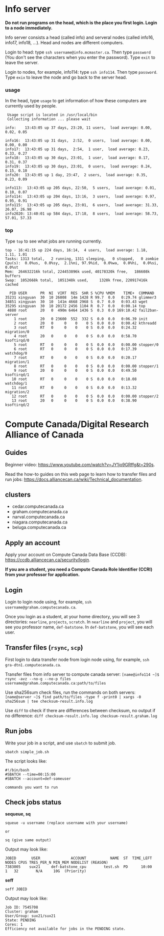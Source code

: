 # Info server
**Do not run programs on the head, which is the place you first login. Login to a node immediately.**

Info server consists a head (called info) and serveral nodes (called info16, info17, info18, ...). Head and nodes are different computers.

Login to head: type ``ssh username@info.mcmaster.ca``. Then type ``password`` (You don't see the characters when you enter the password). Type ``exit`` to leave the server.

Login to nodes, for example, info114: type ``ssh info114``. Then type ``password``. Type ``exix`` to leave the node and go back to the server head. 

### usage
In the head, type ``usage`` to get information of how these computers are currently used by people.
```
 Usage script is located in /usr/local/bin 
 Collecting information ... please wait 

info:    13:43:05 up 37 days, 23:20, 11 users,  load average: 0.00, 0.02, 0.05

info16:  13:43:05 up 31 days,  2:52,  0 users,  load average: 0.00, 0.00, 0.00
info17:  13:43:05 up 31 days,  2:54,  1 user,  load average: 0.23, 0.33, 0.27
info18:  13:43:05 up 30 days, 23:01,  1 user,  load average: 0.17, 0.31, 0.37
info19:  13:43:05 up 30 days, 23:01,  0 users,  load average: 0.24, 0.15, 0.10
info20:  13:43:05 up 1 day, 23:47,  2 users,  load average: 0.35, 0.23, 0.09

info113:  13:43:05 up 205 days, 22:50,  5 users,  load average: 0.01, 0.10, 0.07
info114:  13:43:05 up 204 days, 13:16,  3 users,  load average: 0.97, 0.95, 0.91
info115:  13:43:05 up 205 days, 23:01,  6 users,  load average: 31.33, 26.07, 26.98
info2020: 13:40:01 up 584 days, 17:18,  8 users,  load average: 58.73, 57.01, 57.33
```
### top
Type ``top`` to see what jobs are running currently.
```
top - 16:41:15 up 224 days, 16:14,  4 users,  load average: 1.18, 1.11, 1.01
Tasks: 1313 total,   2 running, 1311 sleeping,   0 stopped,   0 zombie
Cpu(s):  0.0%us,  0.0%sy,  2.1%ni, 97.9%id,  0.0%wa,  0.0%hi,  0.0%si,  0.0%st
Mem:  264632216k total, 224453896k used, 40178320k free,   186608k buffers
Swap:  1052668k total,  1051348k used,     1320k free, 220917416k cached

  PID USER      PR  NI  VIRT  RES  SHR S %CPU %MEM    TIME+  COMMAND           
35231 xingyuan  30  10 26808  14m 1428 R 99.7  0.0   0:29.74 glimmer3           
34851 xingyuan  30  10  141m 4668 2968 S  0.7  0.0   0:03.43 wget               
35295 xingyuan  30  10 20172 2456 1104 R  0.7  0.0   0:00.14 top                
 4880 root      20   0  490m 6464 1436 S  0.3  0.0 169:10.42 fail2ban-server    
    1 root      20   0 23600  552  332 S  0.0  0.0   0:06.39 init               
    2 root      20   0     0    0    0 S  0.0  0.0   0:00.42 kthreadd           
    3 root      RT   0     0    0    0 S  0.0  0.0   0:24.32 migration/0        
    4 root      20   0     0    0    0 S  0.0  0.0   0:58.70 ksoftirqd/0        
    5 root      RT   0     0    0    0 S  0.0  0.0   0:00.00 stopper/0          
    6 root      RT   0     0    0    0 S  0.0  0.0   0:17.39 watchdog/0         
    7 root      RT   0     0    0    0 S  0.0  0.0   0:20.17 migration/1        
    8 root      RT   0     0    0    0 S  0.0  0.0   0:00.00 stopper/1          
    9 root      20   0     0    0    0 S  0.0  0.0   0:49.50 ksoftirqd/1        
   10 root      RT   0     0    0    0 S  0.0  0.0   0:18.08 watchdog/1         
   11 root      RT   0     0    0    0 S  0.0  0.0   0:13.32 migration/2        
   12 root      RT   0     0    0    0 S  0.0  0.0   0:00.00 stopper/2          
   13 root      20   0     0    0    0 S  0.0  0.0   0:38.90 ksoftirqd/2        
```
# Compute Canada/Digital Research Alliance of Canada
## Guides
Beginner video: https://www.youtube.com/watch?v=JY1jo9GRffg&t=290s.

Read the how-to guides on this web page to learn how to transfer files and run jobs: https://docs.alliancecan.ca/wiki/Technical_documentation. 

## clusters
- cedar.computecanada.ca
- graham.computecanada.ca
- narval.computecanada.ca
- niagara.computecanada.ca
- beluga.computecanada.ca

## Apply an account
Apply your account on Compute Canada Data Base (CCDB): https://ccdb.alliancecan.ca/security/login. 

**If you are a student, you need a Compute Canada Role Identifier (CCRI) from your professor for application.**

## Login 
Login to login node using, for example, ``ssh username@graham.computecanada.ca``.

Once you login as a student, at your home directory, you will see 3 directories: ``nearline``, ``projects``, ``scratch``. In ``nearline`` and ``project``, you will see you professor name, ``def-batstone``. In ``def-batstone``, you will see each user. 

## Transfer files (``rsync``, ``scp``)
First login to data transfer node from login node using, for example, ``ssh gra-dtn1.computecanada.ca``. 

Transfer files from info server to compute canada server: ``[name@info114 ~]$ rsync -avz --no-g --no-p files username@graham.computecanada.ca:path/to/files``

Use sha256sum check files, run the commands on both servers: ``[name@server ~]$ find path/to/files -type f -print0 | xargs -0 sha256sum | tee checksum-result.info.log`` 

Use ``diff`` to check if there are differences between checksum, no output if no difference: ``diff checksum-result.info.log checksum-result.graham.log``

## Run jobs
Write your job in a script, and use ``sbatch`` to submit job.
```
sbatch simple_job.sh
```
The script looks like:
```
#!/bin/bash
#SBATCH --time=00:15:00
#SBATCH --account=def-someuser

commands you want to run
```

## Check jobs status
**sequeue, sq**
```
squeue -u username (replace username with your username)

or

sq (give same output)
```
Output may look like:
```
JOBID       USER              ACCOUNT           NAME  ST  TIME_LEFT NODES CPUS TRES_PER_N MIN_MEM NODELIST (REASON) 
7383005    sux21     def-batstone_cpu        test.sh  PD      10:00     1   32        N/A     10G  (Priority) 
```
**seff**
```
seff JOBID
```
Output may look like:
```
Job ID: 7545708
Cluster: graham
User/Group: sux21/sux21
State: PENDING
Cores: 1
Efficiency not available for jobs in the PENDING state.
```

